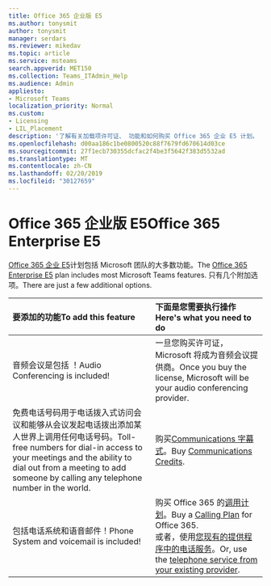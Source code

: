 ```yaml
---
title: Office 365 企业版 E5
ms.author: tonysmit
author: tonysmit
manager: serdars
ms.reviewer: mikedav
ms.topic: article
ms.service: msteams
search.appverid: MET150
ms.collection: Teams_ITAdmin_Help
ms.audience: Admin
appliesto:
- Microsoft Teams
localization_priority: Normal
ms.custom:
- Licensing
- LIL_Placement
description: '了解有关加载项许可证、 功能和如何购买 Office 365 企业 E5 计划。 '
ms.openlocfilehash: d00aa186c1be0800520c88f7679fd670614d03ce
ms.sourcegitcommit: 27f1ecb730355dcfac2f4be3f5642f383d5532ad
ms.translationtype: MT
ms.contentlocale: zh-CN
ms.lasthandoff: 02/20/2019
ms.locfileid: "30127659"
---
```

# <a name="office-365-enterprise-e5"></a><span data-ttu-id="dfbfa-103">Office 365 企业版 E5</span><span class="sxs-lookup"><span data-stu-id="dfbfa-103">Office 365 Enterprise E5</span></span>

<span data-ttu-id="dfbfa-104">[Office 365 企业 E5](https://products.office.com/business/office-365-enterprise-e5-business-software)计划包括 Microsoft 团队的大多数功能。</span><span class="sxs-lookup"><span data-stu-id="dfbfa-104">The [Office 365 Enterprise E5](https://products.office.com/business/office-365-enterprise-e5-business-software) plan includes most Microsoft Teams features.</span></span> <span data-ttu-id="dfbfa-105">只有几个附加选项。</span><span class="sxs-lookup"><span data-stu-id="dfbfa-105">There are just a few additional options.</span></span>
  
|<span data-ttu-id="dfbfa-106">要添加的功能</span><span class="sxs-lookup"><span data-stu-id="dfbfa-106">To add this feature</span></span>|<span data-ttu-id="dfbfa-107">下面是您需要执行操作</span><span class="sxs-lookup"><span data-stu-id="dfbfa-107">Here's what you need to do</span></span> |
|:------------------|:--------------------------|
|<span data-ttu-id="dfbfa-108">音频会议是包括 ！</span><span class="sxs-lookup"><span data-stu-id="dfbfa-108">Audio Conferencing is included!</span></span> <br/> |<span data-ttu-id="dfbfa-109">一旦您购买许可证，Microsoft 将成为音频会议提供商。</span><span class="sxs-lookup"><span data-stu-id="dfbfa-109">Once you buy the license, Microsoft will be your audio conferencing provider.</span></span><br/> |
|<span data-ttu-id="dfbfa-110">免费电话号码用于电话拨入式访问会议和能够从会议发起电话拨出添加某人世界上调用任何电话号码。</span><span class="sxs-lookup"><span data-stu-id="dfbfa-110">Toll-free numbers for dial-in access to your meetings and the ability to dial out from a meeting to add someone by calling any telephone number in the world.</span></span><br/> | <span data-ttu-id="dfbfa-111">购买[Communications 字幕式](../set-up-communications-credits-for-your-organization.md)。</span><span class="sxs-lookup"><span data-stu-id="dfbfa-111">Buy [Communications Credits](../set-up-communications-credits-for-your-organization.md).</span></span>|
|<span data-ttu-id="dfbfa-112">包括电话系统和语音邮件！</span><span class="sxs-lookup"><span data-stu-id="dfbfa-112">Phone System and voicemail is included!</span></span> <br/> |<span data-ttu-id="dfbfa-113">购买 Office 365 的[调用计划](../calling-plans-for-office-365.md)。</span><span class="sxs-lookup"><span data-stu-id="dfbfa-113">Buy a [Calling Plan](../calling-plans-for-office-365.md) for Office 365.</span></span> <br/>  <span data-ttu-id="dfbfa-114">或者，使用[您现有的提供程序中的电话服务](microsoft-teams-add-on-licensing.md#bkmk_existing)。</span><span class="sxs-lookup"><span data-stu-id="dfbfa-114">Or, use the [telephone service from your existing provider](microsoft-teams-add-on-licensing.md#bkmk_existing).</span></span> |